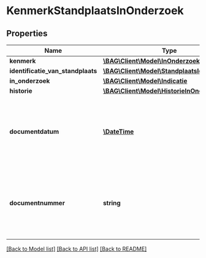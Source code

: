 # KenmerkStandplaatsInOnderzoek

## Properties
Name | Type | Description | Notes
------------ | ------------- | ------------- | -------------
**kenmerk** | [**\BAG\Client\Model\InOnderzoekStandplaats**](InOnderzoekStandplaats.md) |  | 
**identificatie_van_standplaats** | [**\BAG\Client\Model\StandplaatsIdentificatie**](StandplaatsIdentificatie.md) |  | 
**in_onderzoek** | [**\BAG\Client\Model\Indicatie**](Indicatie.md) |  | 
**historie** | [**\BAG\Client\Model\HistorieInOnderzoek**](HistorieInOnderzoek.md) |  | 
**documentdatum** | [**\DateTime**](\DateTime.md) | De datum van het document waarin de grondslag van het onderzoek wordt vastgelegd. Dit wordt vastgelegd in het attribuut documentdatum. | 
**documentnummer** | **string** | Het nummer van het document waarin de grondslag van het onderzoek wordt vastgelegd. Dit wordt vastgelegd in het attribuut documentnummer. | 

[[Back to Model list]](../../README.md#documentation-for-models) [[Back to API list]](../../README.md#documentation-for-api-endpoints) [[Back to README]](../../README.md)

